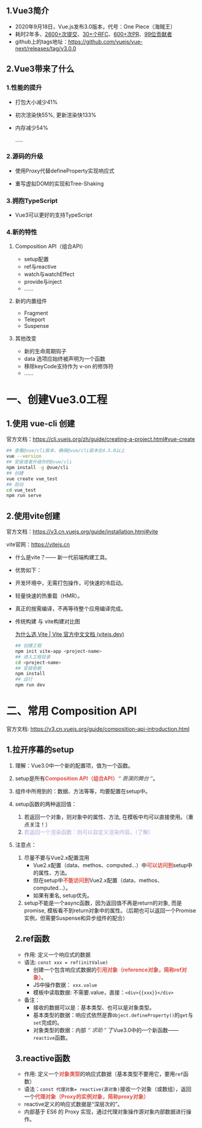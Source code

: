 ## 1.Vue3简介

- 2020年9月18日，Vue.js发布3.0版本，代号：One Piece（海贼王）
- 耗时2年多、[2600+次提交](https://github.com/vuejs/vue-next/graphs/commit-activity)、[30+个RFC](https://github.com/vuejs/rfcs/tree/master/active-rfcs)、[600+次PR](https://github.com/vuejs/vue-next/pulls?q=is%3Apr+is%3Amerged+-author%3Aapp%2Fdependabot-preview+)、[99位贡献者](https://github.com/vuejs/vue-next/graphs/contributors)
- github上的tags地址：https://github.com/vuejs/vue-next/releases/tag/v3.0.0

## 2.Vue3带来了什么

### 1.性能的提升

* 打包大小减少41%

- 初次渲染快55%, 更新渲染快133%

- 内存减少54%

  .....

### 2.源码的升级
* 使用Proxy代替defineProperty实现响应式

* 重写虚拟DOM的实现和Tree-Shaking

### 3.拥抱TypeScript

- Vue3可以更好的支持TypeScript

### 4.新的特性

1. Composition API（组合API）

    - setup配置
    - ref与reactive
    - watch与watchEffect
    - provide与inject
    - ......
2. 新的内置组件
    - Fragment
    - Teleport
    - Suspense
3. 其他改变

    - 新的生命周期钩子
    - data 选项应始终被声明为一个函数
    - 移除keyCode支持作为 v-on 的修饰符
    - ......

# 一、创建Vue3.0工程

## 1.使用 vue-cli 创建

官方文档：https://cli.vuejs.org/zh/guide/creating-a-project.html#vue-create

```bash
## 查看@vue/cli版本，确保@vue/cli版本在4.5.0以上
vue --version
## 安装或者升级你的@vue/cli
npm install -g @vue/cli
## 创建
vue create vue_test
## 启动
cd vue_test
npm run serve
```

## 2.使用vite创建
官方文档：https://v3.cn.vuejs.org/guide/installation.html#vite

vite官网：https://vitejs.cn

* 什么是vite？—— 新一代前端构建工具。

* 优势如下：

* 开发环境中，无需打包操作，可快速的冷启动。

* 轻量快速的热重载（HMR）。

* 真正的按需编译，不再等待整个应用编译完成。

* 传统构建 与 vite构建对比图

  [为什么选 Vite | Vite 官方中文文档 (vitejs.dev)](https://cn.vitejs.dev/guide/why.html#the-problems)

  ```bash
  ## 创建工程
  npm init vite-app <project-name>
  ## 进入工程目录
  cd <project-name>
  ## 安装依赖
  npm install
  ## 运行
  npm run dev
  ```
# 二、常用 Composition API

官方文档: https://v3.cn.vuejs.org/guide/composition-api-introduction.html

## 1.拉开序幕的setup

1. 理解：Vue3.0中一个新的配置项，值为一个函数。

2. setup是所有<strong style="color:#DD5145">Composition API（组合API）</strong><i style="color:gray;font-weight:bold">“ 表演的舞台 ”</i>。

3. 组件中所用到的：数据、方法等等，均要配置在setup中。

5. setup函数的两种返回值：
    1. 若返回一个对象，则对象中的属性、方法, 在模板中均可以直接使用。（重点关注！）
    2. <span style="color:#aad">若返回一个渲染函数：则可以自定义渲染内容。（了解）</span>
    
6. 注意点：
    1. 尽量不要与Vue2.x配置混用
        - Vue2.x配置（data、methos、computed...）中<strong style="color:#DD5145">可以访问到</strong>setup中的属性、方法。
        - 但在setup中<strong style="color:#DD5145">不能访问到</strong>Vue2.x配置（data、methos、computed...）。
        - 如果有重名, setup优先。
    2. setup不能是一个async函数，因为返回值不再是return的对象, 而是promise, 模板看不到return对象中的属性。（后期也可以返回一个Promise实例，但需要Suspense和异步组件的配合）
    
    ##  2.ref函数
    
    - 作用: 定义一个响应式的数据
    - 语法: ```const xxx = ref(initValue)```
        - 创建一个包含响应式数据的<strong style="color:#DD5145">引用对象（reference对象，简称ref对象）</strong>。
        - JS中操作数据： ```xxx.value```
        - 模板中读取数据: 不需要.value，直接：```<div>{{xxx}}</div>```
    - 备注：
        - 接收的数据可以是：基本类型、也可以是对象类型。
        - 基本类型的数据：响应式依然是靠``Object.defineProperty()``的```get```与```set```完成的。
        - 对象类型的数据：内部 <i style="color:gray;font-weight:bold">“ 求助 ”</i> 了Vue3.0中的一个新函数—— ```reactive```函数。
    
    ## 3.reactive函数
    
    - 作用: 定义一个<strong style="color:#DD5145">对象类型</strong>的响应式数据（基本类型不要用它，要用```ref```函数）
    - 语法：```const 代理对象= reactive(源对象)```接收一个对象（或数组），返回一个<strong style="color:#DD5145">代理对象（Proxy的实例对象，简称proxy对象）</strong>
    - reactive定义的响应式数据是“深层次的”。
    - 内部基于 ES6 的 Proxy 实现，通过代理对象操作源对象内部数据进行操作。
